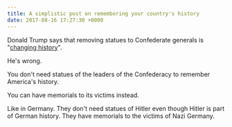 ```yaml
---
title: A simplistic post on remembering your country's history
date: 2017-08-16 17:27:30 +0000
---
```



Donald Trump says that removing statues to Confederate generals is "<a href="http://www.politico.com/story/2017/08/15/full-text-trump-comments-white-supremacists-alt-left-transcript-241662" data-vivaldi-spatnav-clickable="1">changing history</a>".

He's wrong.

You don't need statues of the leaders of the Confederacy to remember America's history.

You can have memorials to its victims instead.

Like in Germany. They don't need statues of Hitler even though Hitler is part of German history. They have memorials to the victims of Nazi Germany.